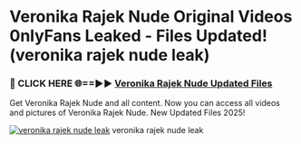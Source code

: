 # Veronika Rajek Nude Original Videos 0nlyFans Leaked - Files Updated! (veronika rajek nude leak)

<h3>🔴 CLICK HERE 🌐==►► <a href="https://tinyurl.com/2p9ay9w9" rel="nofollow">Veronika Rajek Nude Updated Files</a></h3>

Get Veronika Rajek Nude and all content. Now you can access all videos and pictures of Veronika Rajek Nude. New Updated Files 2025!

[![veronika rajek nude leak](https://i.imgur.com/KQgVmj3.gif)](https://tinyurl.com/2p9ay9w9)
veronika rajek nude leak